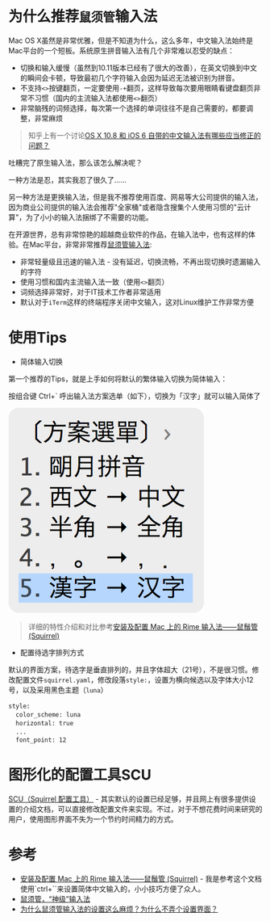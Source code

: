 # 为什么推荐`鼠须管`输入法

Mac OS X虽然是非常优雅，但是不知道为什么，这么多年，中文输入法始终是Mac平台的一个短板。系统原生拼音输入法有几个非常难以忍受的缺点：

* 切换和输入缓慢（虽然到10.11版本已经有了很大的改善），在英文切换到中文的瞬间会卡顿，导致最初几个字符输入会因为延迟无法被识别为拼音。
* 不支持`<>`按键翻页，一定要使用`-+`翻页，这样导致每次要用眼睛看键盘翻页非常不习惯（国内的主流输入法都使用`<>`翻页）
* 非常脑残的词频选择，每次第一个选择的单词往往不是自己需要的，都要调整，非常麻烦

> 知乎上有一个讨论[OS X 10.8 和 iOS 6 自带的中文输入法有哪些应当修正的问题？ ](https://www.zhihu.com/question/20682983)

吐糟完了原生输入法，那么该怎么解决呢？

一种方法是忍，其实我忍了很久了......

另一种方法是更换输入法，但是我不推荐使用百度、网易等大公司提供的输入法，因为商业公司提供的输入法会推荐"全家桶"或者隐含搜集个人使用习惯的"云计算"，为了小小的输入法捆绑了不需要的功能。

在开源世界，总有非常惊艳的超越商业软件的作品，在输入法中，也有这样的体验。在Mac平台，非常非常推荐[鼠须管输入法](http://rime.im/):

* 非常轻量级且迅速的输入法 - 没有延迟，切换流畅，不再出现切换时遗漏输入的字符
* 使用习惯和国内主流输入法一致（使用`<>`翻页）
* 词频选择非常好，对于IT技术工作者非常适用
* 默认对于`iTerm`这样的终端程序关闭中文输入，这对Linux维护工作非常方便

# 使用Tips

* 简体输入切换

第一个推荐的Tips，就是上手如何将默认的繁体输入切换为简体输入：

按组合键 Ctrl+` 呼出输入法方案选单（如下），切换为「汉字」就可以输入简体了

![鼠须管输入简体中文](/img/develop/mac/squirrel_input_simple_chinese.png)

> 详细的特性介绍和对比参考[安装及配置 Mac 上的 Rime 输入法——鼠鬚管 (Squirrel)](http://www.dreamxu.com/install-config-squirrel/)

* 配置待选字排列方式

默认的界面方案，待选字是垂直排列的，并且字体超大（21号），不是很习惯。修改配置文件`squirrel.yaml`，修改段落`style:`，设置为横向候选以及字体大小12号，以及采用黑色主题（`luna`）

```bash
style:
  color_scheme: luna
  horizontal: true
  ...
  font_point: 12
```

# 图形化的配置工具SCU

[SCU（Squirrel 配置工具）](https://github.com/neolee/SCU) - 其实默认的设置已经足够，并且网上有很多提供设置的介绍文档，可以直接修改配置文件来实现。不过，对于不想花费时间来研究的用户，使用图形界面不失为一个节约时间精力的方式。

# 参考

* [安装及配置 Mac 上的 Rime 输入法——鼠鬚管 (Squirrel)](http://www.dreamxu.com/install-config-squirrel/) - 我是参考这个文档使用`ctrl+``来设置简体中文输入的，小小技巧方便了众人。
* [鼠须管，“神级”输入法](http://www.ifanr.com/156409)
* [为什么鼠须管输入法的设置这么麻烦？为什么不弄个设置界面？ ](https://www.zhihu.com/question/21101540)